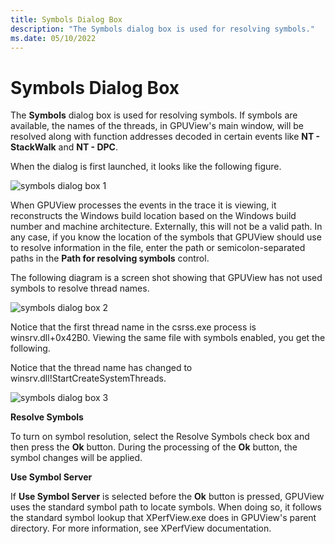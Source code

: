 ```yaml
---
title: Symbols Dialog Box
description: "The Symbols dialog box is used for resolving symbols."
ms.date: 05/10/2022
---
```


# Symbols Dialog Box  

The **Symbols** dialog box is used for resolving symbols. If symbols are available, the names of the threads, in GPUView's main window, will be resolved along with function addresses decoded in certain events like **NT - StackWalk** and **NT - DPC**.  

When the dialog is first launched, it looks like the following figure.  

![symbols dialog box 1](\Images\symbols-dialog-box-1.png)

When GPUView processes the events in the trace it is viewing, it reconstructs the Windows build location based on the Windows build number and machine architecture. Externally, this will not be a valid path. In any case, if you know the location of the symbols that GPUView should use to resolve information in the file, enter the path or semicolon-separated paths in the **Path for resolving symbols** control.  

The following diagram is a screen shot showing that GPUView has not used symbols to resolve thread names.  

![symbols dialog box 2](\Images\symbols-dialog-box-2.png)

Notice that the first thread name in the csrss.exe process is winsrv.dll+0x42B0. Viewing the same file with symbols enabled, you get the following.  

Notice that the thread name has changed to winsrv.dll!StartCreateSystemThreads.  

![symbols dialog box 3](\Images\symbols-dialog-box-3.png)

**Resolve Symbols**  

To turn on symbol resolution, select the Resolve Symbols check box and then press the **Ok** button. During the processing of the **Ok** button, the symbol changes will be applied. 

**Use Symbol Server**  

If **Use Symbol Server** is selected before the **Ok** button is pressed, GPUView uses the standard symbol path to locate symbols. When doing so, it follows the standard symbol lookup that XPerfView.exe does in GPUView's parent directory. For more information, see XPerfView documentation.
